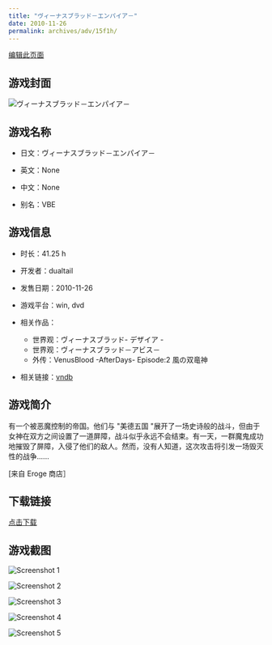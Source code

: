 ```yaml
---
title: "ヴィーナスブラッド－エンパイア－"
date: 2010-11-26
permalink: archives/adv/15f1h/
---
```

[编辑此页面](https://github.com/ACG-3/ADV3-source/blob/main/source/_posts/%E3%83%B4%E3%82%A3%E3%83%BC%E3%83%8A%E3%82%B9%E3%83%96%E3%83%A9%E3%83%83%E3%83%89%EF%BC%8D%E3%82%A8%E3%83%B3%E3%83%91%E3%82%A4%E3%82%A2%EF%BC%8D.md)

## 游戏封面

![ヴィーナスブラッド－エンパイア－](https://pan.timero.xyz/d/onedrive/img_lib_001/%E3%83%B4%E3%82%A3%E3%83%BC%E3%83%8A%E3%82%B9%E3%83%96%E3%83%A9%E3%83%83%E3%83%89%EF%BC%8D%E3%82%A8%E3%83%B3%E3%83%91%E3%82%A4%E3%82%A2%EF%BC%8D_cover.avif)


## 游戏名称

- 日文：ヴィーナスブラッド－エンパイア－
- 英文：None
- 中文：None

- 别名：VBE


## 游戏信息

- 时长：41.25 h
- 开发者：dualtail
- 发售日期：2010-11-26
- 游戏平台：win, dvd
- 相关作品：
   - 世界观：ヴィーナスブラッド- デザイア -
   - 世界观：ヴィーナスブラッド－アビス－
   - 外传：VenusBlood -AfterDays- Episode:2 風の双竜神

- 相关链接：[vndb](https://vndb.org/v5445)


## 游戏简介

有一个被恶魔控制的帝国。他们与 "美德五国 "展开了一场史诗般的战斗，但由于女神在双方之间设置了一道屏障，战斗似乎永远不会结束。有一天，一群魔鬼成功地摧毁了屏障，入侵了他们的敌人。然而，没有人知道，这次攻击将引发一场毁灭性的战争......

[来自 Eroge 商店］


## 下载链接

[点击下载](https://pan.timero.xyz/onedrive/adv_lib_001/%E3%83%B4%E3%82%A3%E3%83%BC%E3%83%8A%E3%82%B9%E3%83%96%E3%83%A9%E3%83%83%E3%83%89%EF%BC%8D%E3%82%A8%E3%83%B3%E3%83%91%E3%82%A4%E3%82%A2%EF%BC%8D)


## 游戏截图


![Screenshot 1](https://pan.timero.xyz/d/onedrive/img_lib_001/%E3%83%B4%E3%82%A3%E3%83%BC%E3%83%8A%E3%82%B9%E3%83%96%E3%83%A9%E3%83%83%E3%83%89%EF%BC%8D%E3%82%A8%E3%83%B3%E3%83%91%E3%82%A4%E3%82%A2%EF%BC%8D_Screenshot_1.avif)

![Screenshot 2](https://pan.timero.xyz/d/onedrive/img_lib_001/%E3%83%B4%E3%82%A3%E3%83%BC%E3%83%8A%E3%82%B9%E3%83%96%E3%83%A9%E3%83%83%E3%83%89%EF%BC%8D%E3%82%A8%E3%83%B3%E3%83%91%E3%82%A4%E3%82%A2%EF%BC%8D_Screenshot_2.avif)

![Screenshot 3](https://pan.timero.xyz/d/onedrive/img_lib_001/%E3%83%B4%E3%82%A3%E3%83%BC%E3%83%8A%E3%82%B9%E3%83%96%E3%83%A9%E3%83%83%E3%83%89%EF%BC%8D%E3%82%A8%E3%83%B3%E3%83%91%E3%82%A4%E3%82%A2%EF%BC%8D_Screenshot_3.avif)

![Screenshot 4](https://pan.timero.xyz/d/onedrive/img_lib_001/%E3%83%B4%E3%82%A3%E3%83%BC%E3%83%8A%E3%82%B9%E3%83%96%E3%83%A9%E3%83%83%E3%83%89%EF%BC%8D%E3%82%A8%E3%83%B3%E3%83%91%E3%82%A4%E3%82%A2%EF%BC%8D_Screenshot_4.avif)

![Screenshot 5](https://pan.timero.xyz/d/onedrive/img_lib_001/%E3%83%B4%E3%82%A3%E3%83%BC%E3%83%8A%E3%82%B9%E3%83%96%E3%83%A9%E3%83%83%E3%83%89%EF%BC%8D%E3%82%A8%E3%83%B3%E3%83%91%E3%82%A4%E3%82%A2%EF%BC%8D_Screenshot_5.avif)

